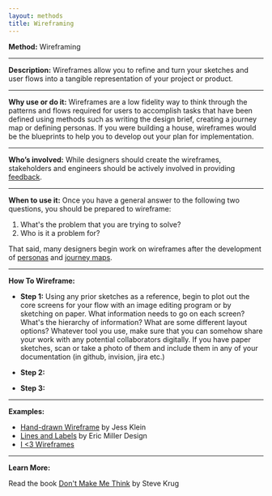 ```yaml
---
layout: methods
title: Wireframing
---
```


**Method:** Wireframing

---

**Description:** Wireframes allow you to refine and turn your sketches and user flows into a tangible representation of your project or product.


---

**Why use or do it:**
Wireframes are a low fidelity way to think through the patterns and flows required for users to accomplish tasks that have been defined using methods such as writing the design brief, creating a journey map or defining personas. If you were building a house, wireframes would be the blueprints to help you to develop out your plan for implementation.

---

**Who’s involved:**
While designers should create the wireframes, stakeholders and engineers should be actively involved in providing [feedback](https://github.com/bocoup/opendesignkit/blob/master/wiki/feedback-session.md).

---

**When to use it:**
Once you have a general answer to the following two questions, you should be prepared to wireframe:
1. What's the problem that you are trying to solve?
2. Who is it a problem for?

That said, many designers begin work on wireframes after the development of [personas](https://github.com/bocoup/opendesignkit/blob/master/wiki/Personas.md) and [journey maps](https://github.com/bocoup/opendesignkit/blob/master/wiki/Journey-Maps.md).

---

**How To Wireframe:**

* **Step 1:** Using any prior sketches as a reference, begin to plot out the core screens for your flow with an image editing program or by sketching on paper.  What information needs to go on each screen? What's the hierarchy of information? What are some different layout options?  Whatever tool you use, make sure that you can somehow share your work with any potential collaborators digitally. If you have paper sketches, scan or take a photo of them and include them in any of your documentation (in github, invision, jira etc.)

* **Step 2:**

* **Step 3:**

---

**Examples:**
* [Hand-drawn Wireframe](https://www.pinterest.com/pin/159314905545784216/) by Jess Klein
* [Lines and Labels](https://www.graffletopia.com/stencils/1100?utm_source=Graffletopia+Newsletter&utm_campaign=33c6409c9c-Stencils_for_UX_Pros&utm_medium=email&utm_term=0_5b9d2cc5d1-33c6409c9c-77674681#fullscreen) by Eric Miller Design
* [I <3 Wireframes](http://wireframes.tumblr.com/)


---
**Learn More:**

Read the book [Don't Make Me Think](https://www.sensible.com/dmmt.html) by Steve Krug
